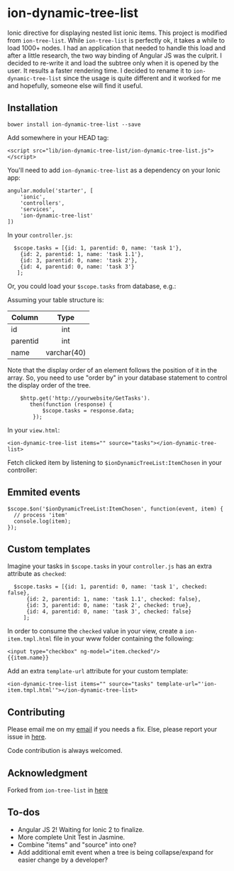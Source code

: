 # ion-dynamic-tree-list

Ionic directive for displaying nested list ionic items. This project is modified from ```ion-tree-list```. While ```ion-tree-list``` is perfectly ok, it takes a while to load 1000+ nodes. I had an application that needed to handle this load and after a little research, the two way binding
 of Angular JS was the culprit. I decided to re-write it and load the subtree only when it is opened by the user.
 It results a faster rendering time. I decided to rename it to ```ion-dynamic-tree-list``` since the usage is quite different and it worked for me and hopefully, someone else will find it useful. 

## Installation

```
bower install ion-dynamic-tree-list --save
```

Add somewhere in your HEAD tag:

```
<script src="lib/ion-dynamic-tree-list/ion-dynamic-tree-list.js"></script>
```

You'll need to add ```ion-dynamic-tree-list``` as a dependency on your Ionic app:

```
angular.module('starter', [
    'ionic', 
    'controllers', 
    'services', 
    'ion-dynamic-tree-list'
])
```

In your ```controller.js```:

```
  $scope.tasks = [{id: 1, parentid: 0, name: 'task 1'},
    {id: 2, parentid: 1, name: 'task 1.1'},
    {id: 3, parentid: 0, name: 'task 2'},
    {id: 4, parentid: 0, name: 'task 3'}
   ];

```

Or, you could load your ```$scope.tasks``` from database, e.g.:

Assuming your table structure is:

| Column        | Type          |
| ------------- |:-------------:|
| id            | int           | 
| parentid      | int           | 
| name          | varchar(40)   | 

Note that the display order of an element follows the position of it in the array. So, you need to use "order by" in
your database statement to control the display order of the tree.

```
    $http.get('http://yourwebsite/GetTasks').
       then(function (response) {
           $scope.tasks = response.data;
        });
```

In your ```view.html```:

```
<ion-dynamic-tree-list items="" source="tasks"></ion-dynamic-tree-list>
```

Fetch clicked item by listening to ```$ionDynamicTreeList:ItemChosen``` in your controller:

## Emmited events

```
$scope.$on('$ionDynamicTreeList:ItemChosen', function(event, item) {
  // process 'item'
  console.log(item);
});

```

## Custom templates

Imagine your tasks in ```$scope.tasks``` in your ```controller.js``` has an extra attribute as ```checked```:

```
  $scope.tasks = [{id: 1, parentid: 0, name: 'task 1', checked: false},
      {id: 2, parentid: 1, name: 'task 1.1', checked: false},
      {id: 3, parentid: 0, name: 'task 2', checked: true},
      {id: 4, parentid: 0, name: 'task 3', checked: false}
     ];
```

In order to consume the ```checked``` value in your view, create a ```ion-item.tmpl.html``` file in 
your www folder containing the following:

```
<input type="checkbox" ng-model="item.checked"/>
{{item.name}}
```

Add an extra ```template-url``` attribute for your custom template:
 
```
<ion-dynamic-tree-list items="" source="tasks" template-url="'ion-item.tmpl.html'"></ion-dynamic-tree-list>
```

## Contributing

Please email me on my [email](mailto:ltung@live.com) if you needs a fix. Else, please report your issue in [here](https://github.com/ltung/ion-dynamic-tree-list/issues).

Code contribution is always welcomed.

## Acknowledgment

Forked from ```ion-tree-list``` in  [here](https://github.com/fer/ion-tree-list)

## To-dos

* Angular JS 2! Waiting for Ionic 2 to finalize.
* More complete Unit Test in Jasmine.
* Combine "items" and "source" into one?
* Add additional emit event when a tree is being collapse/expand for easier change by a developer?